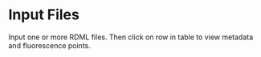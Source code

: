 # Input Files
Input one or more RDML files. Then click on row in table to view metadata and fluorescence points.
